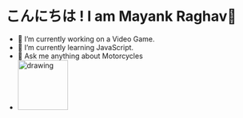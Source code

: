 # こんにちは ! I am Mayank Raghav👋

- 🔭 I’m currently working on a Video Game. <br>
- 🌱 I’m currently learning JavaScript.
- 💬 Ask me anything about Motorcycles
- [<img src="https://content.linkedin.com/content/dam/me/business/en-us/amp/brand-site/v2/bg/LI-Logo.svg.original.svg" alt="drawing" width="100"/>](https://www.linkedin.com/in/mayank-raghav-92ba5a212/)

